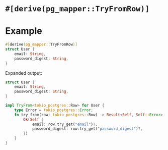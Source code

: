 # `#[derive(pg_mapper::TryFromRow)]`

# Example
```rust
#[derive(pg_mapper::TryFromRow)]
struct User {
    email: String,
    password_digest: String,
}
```

Expanded output:
```rust
struct User {
    email: String,
    password_digest: String,
}

impl TryFrom<tokio_postgres::Row> for User {
    type Error = tokio_postgres::Error;
    fn try_from(row: tokio_postgres::Row) -> Result<Self, Self::Error> {
        Ok(Self {
            email: row.try_get("email")?,
            password_digest: row.try_get("password_digest")?,
        })
    }
}
```
